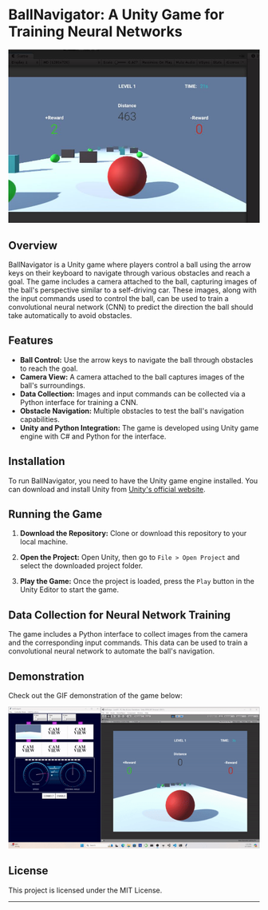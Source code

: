

# BallNavigator: A Unity Game for Training Neural Networks

![Demo](ballDodgeGame2.JPG)

## Overview

BallNavigator is a Unity game where players control a ball using the arrow keys on their keyboard to navigate through various obstacles and reach a goal. The game includes a camera attached to the ball, capturing images of the ball's perspective similar to a self-driving car. These images, along with the input commands used to control the ball, can be used to train a convolutional neural network (CNN) to predict the direction the ball should take automatically to avoid obstacles.

## Features

- **Ball Control:** Use the arrow keys to navigate the ball through obstacles to reach the goal.
- **Camera View:** A camera attached to the ball captures images of the ball's surroundings.
- **Data Collection:** Images and input commands can be collected via a Python interface for training a CNN.
- **Obstacle Navigation:** Multiple obstacles to test the ball's navigation capabilities.
- **Unity and Python Integration:** The game is developed using Unity game engine with C# and Python for the interface.

## Installation

To run BallNavigator, you need to have the Unity game engine installed. You can download and install Unity from [Unity's official website](https://unity.com/).

## Running the Game

1. **Download the Repository:**
   Clone or download this repository to your local machine.

2. **Open the Project:**
   Open Unity, then go to `File > Open Project` and select the downloaded project folder.

3. **Play the Game:**
   Once the project is loaded, press the `Play` button in the Unity Editor to start the game.

## Data Collection for Neural Network Training

The game includes a Python interface to collect images from the camera and the corresponding input commands. This data can be used to train a convolutional neural network to automate the ball's navigation.

## Demonstration

Check out the GIF demonstration of the game below:

![Demo](balldodge.gif)



## License

This project is licensed under the MIT License.

---
